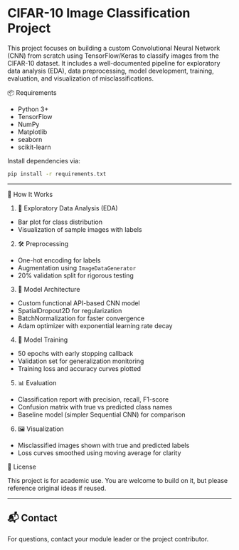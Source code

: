 
# CIFAR-10 Image Classification Project

This project focuses on building a custom Convolutional Neural Network (CNN) from scratch using TensorFlow/Keras to classify images from the CIFAR-10 dataset. It includes a well-documented pipeline for exploratory data analysis (EDA), data preprocessing, model development, training, evaluation, and visualization of misclassifications.

📦 Requirements

- Python 3+
- TensorFlow
- NumPy
- Matplotlib
- seaborn
- scikit-learn

Install dependencies via:

```bash
pip install -r requirements.txt
```

---

🚀 How It Works

1. 🧠 Exploratory Data Analysis (EDA)

- Bar plot for class distribution
- Visualization of sample images with labels

2. 🛠️ Preprocessing

- One-hot encoding for labels
- Augmentation using `ImageDataGenerator`
- 20% validation split for rigorous testing

3. 🧱 Model Architecture

- Custom functional API-based CNN model
- SpatialDropout2D for regularization
- BatchNormalization for faster convergence
- Adam optimizer with exponential learning rate decay

4. 🎯 Model Training

- 50 epochs with early stopping callback
- Validation set for generalization monitoring
- Training loss and accuracy curves plotted

5. 📊 Evaluation

- Classification report with precision, recall, F1-score
- Confusion matrix with true vs predicted class names
- Baseline model (simpler Sequential CNN) for comparison

6. 🖼️ Visualization

- Misclassified images shown with true and predicted labels
- Loss curves smoothed using moving average for clarity

📄 License

This project is for academic use. You are welcome to build on it, but please reference original ideas if reused.

---

## 📬 Contact

For questions, contact your module leader or the project contributor.
